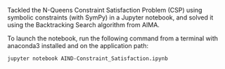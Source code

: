 Tackled the N-Queens Constraint Satisfaction Problem (CSP) using symbolic constraints (with SymPy) in a Jupyter notebook, and solved it using the Backtracking Search algorithm from AIMA.

To launch the notebook, run the following command from a terminal with anaconda3 installed and on the application path:

    jupyter notebook AIND-Constraint_Satisfaction.ipynb
